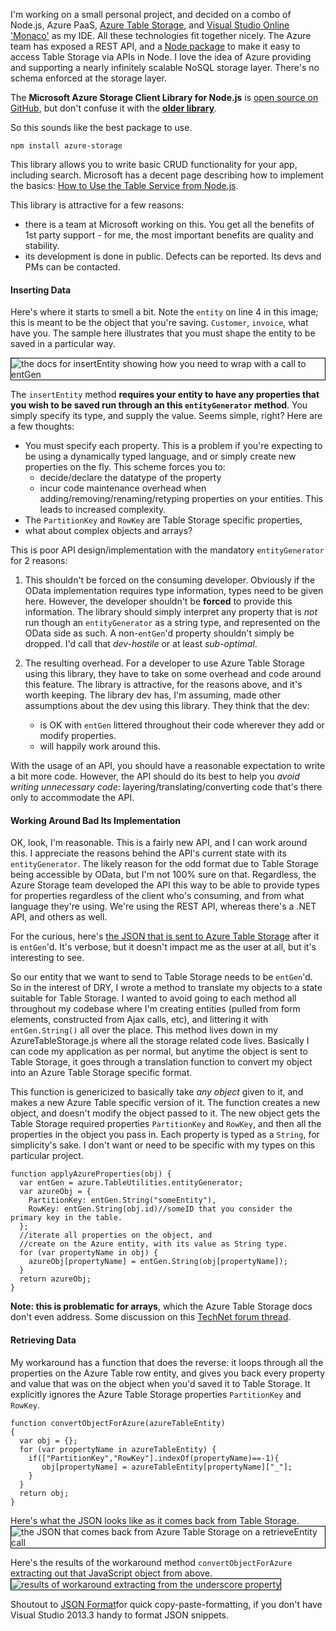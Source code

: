 <!--{Title:"Azure Node SDK Library Table Storage Is Frustrating For Complex Objects",PublishedOn:"07-Aug-2014",Intro:"I'm moving from blob storage to table storage and finding that the table storage APIs are frustrating."}-->
<style>img{border:1px solid black;}</style>
I'm working on a small personal project, and decided on a combo of Node.js, Azure PaaS, [Azure Table Storage](http://azure.microsoft.com/en-us/documentation/articles/storage-nodejs-how-to-use-table-storage/#what-is), and [Visual Studio Online 'Monaco'](http://i.imgur.com/JRGTL5O.png) as my IDE. All these technologies fit together nicely. The Azure team has exposed a REST API, and a [Node package](https://www.npmjs.org/package/azure-storage) to make it easy to access Table Storage via APIs in Node. I love the idea of Azure providing and supporting a nearly infinitely scalable NoSQL storage layer. There's no schema enforced at the storage layer.

The **Microsoft Azure Storage Client Library for Node.js** is [open source on GitHub](https://github.com/Azure/azure-storage-node), but don't confuse it with the [**older library**](https://www.npmjs.org/package/azure).

So this sounds like the best package to use.

    npm install azure-storage 

This library allows you to write basic CRUD functionality for your app, including search. Microsoft has a decent page describing how to implement the basics: [How to Use the Table Service from Node.js](http://azure.microsoft.com/en-us/documentation/articles/storage-nodejs-how-to-use-table-storage). 

This library is attractive for a few reasons:

- there is a team at Microsoft working on this. You get all the benefits of 1st party support - for me, the most important benefits are quality and stability.
- its development is done in public. Defects can be reported. Its devs and PMs can be contacted.

#### Inserting Data

Here's where it starts to smell a bit. Note the `entity` on line 4 in this image; this is meant to be the object that you're saving. `Customer`, `invoice`, what have you. The sample here illustrates that you must shape the entity to be saved in a particular way.

![the docs for insertEntity showing how you need to wrap with a call to entGen](http://i.imgur.com/7Yn1q17.png)

The `insertEntity` method **requires your entity to have any properties that you wish to be saved run through an this `entityGenerator` method**. You simply specify its type, and supply the value. Seems simple, right? Here are a few thoughts:

- You must specify each property. This is a problem if you're expecting to be using a dynamically typed language, and or simply create new properties on the fly. This scheme forces you to:
  - decide/declare the datatype of the property
  - incur code maintenance overhead when adding/removing/renaming/retyping properties on your entities. This leads to increased complexity. 
- The `PartitionKey` and `RowKey` are Table Storage specific properties,  
- what about complex objects and arrays?

This is poor API design/implementation with the mandatory `entityGenerator` for 2 reasons:

1. This shouldn't be forced on the consuming developer. Obviously if the OData implementation requires type information, types need to be given here. However, the developer shouldn't be **forced** to provide this information. The library should simply interpret any property that is *not* run though an `entityGenerator` as a string type, and represented on the OData side as such. A non-`entGen`'d property shouldn't simply be dropped. I'd call that *dev-hostile* or at least *sub-optimal*.
 
2. The resulting overhead. For a developer to use Azure Table Storage using this library, they have to take on some overhead and code around this feature. The library is attractive, for the reasons above, and it's worth keeping. The library dev has, I'm assuming, made other assumptions about the dev using this library. They think that the dev:
	- is OK with `entGen` littered throughout their code wherever they add or modify properties.
	- will happily work around this.

With the usage of an API, you should have a reasonable expectation to write a bit more code. However, the API should do its best to help you *avoid writing unnecessary code*: layering/translating/converting code that's there only to accommodate the API.  

#### Working Around Bad Its Implementation

OK, look, I'm reasonable. This is a fairly new API, and I can work around this. I appreciate the reasons behind the API's current state with its `entityGenerator`. The likely reason for the odd format due to Table Storage being accessible by OData, but I'm not 100% sure on that. Regardless, the Azure Storage team developed the API this way to be able to provide types for properties regardless of the client who's consuming, and from what language they're using. We're using the REST API, whereas there's a .NET API, and others as well.

For the curious, here's [the JSON that is sent to Azure Table Storage](http://i.imgur.com/GriiDft.png) after it is `entGen`'d. It's verbose, but it doesn't impact me as the user at all, but it's interesting to see. 

So our entity that we want to send to Table Storage needs to be `entGen`'d. So in the interest of DRY, I wrote a method to translate my objects to a state suitable for Table Storage. I wanted to avoid going to each method all throughout my codebase where I'm creating entities (pulled from form elements, constructed from Ajax calls, etc), and littering it with `entGen.String()` all over the place. This method lives down in my AzureTableStorage.js where all the storage related code lives. Basically I can code my application as per normal, but anytime the object is sent to Table Storage, it goes through a translation function to convert my object into an Azure Table Storage specific format.

This function is genericized to basically take *any object* given to it, and makes a new Azure Table specific version of it. The function creates a new object, and doesn't modify the object passed to it. The new object gets the Table Storage required properties `PartitionKey` and `RowKey`, and then all the properties in the object you pass in. Each property is typed as a `String`, for simplicity's sake. I don't want or need to be specific with my types on this particular project.

	function applyAzureProperties(obj) {
	  var entGen = azure.TableUtilities.entityGenerator;
	  var azureObj = {
	    PartitionKey: entGen.String("someEntity"),
	    RowKey: entGen.String(obj.id)//someID that you consider the primary key in the table.
	  };
	  //iterate all properties on the object, and
	  //create on the Azure entity, with its value as String type.
	  for (var propertyName in obj) {        
	    azureObj[propertyName] = entGen.String(obj[propertyName]);        
	  }
	  return azureObj;
	}

**Note: this is problematic for arrays**, which the Azure Table Storage docs don't even address. Some discussion on this [TechNet forum thread](http://social.technet.microsoft.com/Forums/sharepoint/en-US/7d53baac-a074-4074-8fff-f47ae926ea45/storing-json-in-windows-azure-tables?forum=windowsazuredata).

#### Retrieving Data

My workaround has a function that does the reverse: it loops through all the properties on the Azure Table row entity, and gives you back every property and value that was on the object when you'd saved it to Table Storage. It explicitly ignores the Azure Table Storage properties `PartitionKey` and `RowKey`.

	function convertObjectForAzure(azureTableEntity) 
	{
	  var obj = {};
	  for (var propertyName in azureTableEntity) {
        if(["PartitionKey","RowKey"].indexOf(propertyName)==-1){
	       obj[propertyName] = azureTableEntity[propertyName]["_"];
        }
	  }
	  return obj;
	}

Here's what the JSON looks like as it comes back from Table Storage.
![the JSON that comes back from Azure Table Storage on a retrieveEntity call](http://i.imgur.com/whZQUw2.png)

Here's the results of the workaround method `convertObjectForAzure` extracting out that JavaScript object from above.
![results of workaround extracting from the underscore property](http://i.imgur.com/t9RkEAp.png)


Shoutout to [JSON Format](http://jsonformat.com/)for quick copy-paste-formatting, if you don't have Visual Studio 2013.3 handy to format JSON snippets.

